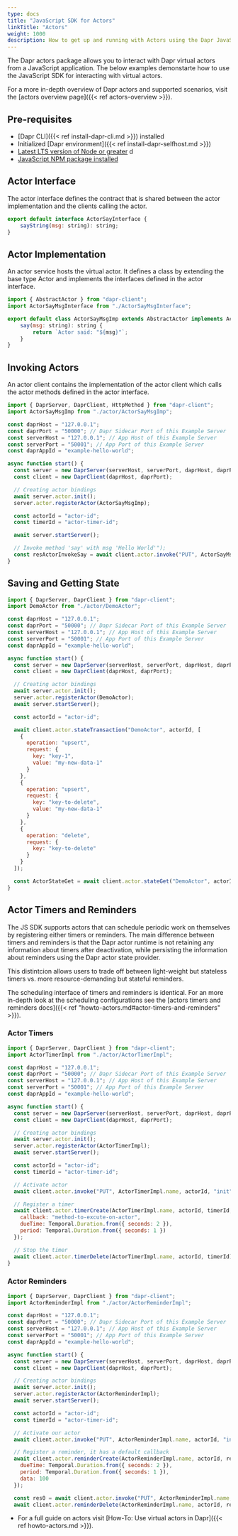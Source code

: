 ```yaml
---
type: docs
title: "JavaScript SDK for Actors"
linkTitle: "Actors"
weight: 1000
description: How to get up and running with Actors using the Dapr JavaScript SDK
---
```


The Dapr actors package allows you to interact with Dapr virtual actors from a JavaScript application. The below examples demonstarte how to use the JavaScript SDK for interacting with virtual actors.

For a more in-depth overview of Dapr actors and supported scenarios, visit the [actors overview page]({{< ref actors-overview >}}).

## Pre-requisites
- [Dapr CLI]({{< ref install-dapr-cli.md >}}) installed
- Initialized [Dapr environment]({{< ref install-dapr-selfhost.md >}})
- [Latest LTS version of Node or greater](https://nodejs.org/en/) d
- [JavaScript NPM package installed](https://www.npmjs.com/package/dapr-client)

## Actor Interface 
The actor interface defines the contract that is shared between the actor implementation and the clients calling the actor.

```javascript
export default interface ActorSayInterface {
    sayString(msg: string): string;
}
```

## Actor Implementation
An actor service hosts the virtual actor. It defines a class by extending the base type Actor and implements the interfaces defined in the actor interface.

```javascript
import { AbstractActor } from "dapr-client";
import ActorSayMsgInterface from "./ActorSayMsgInterface";

export default class ActorSayMsgImp extends AbstractActor implements ActorSayMsgInterface {
    say(msg: string): string {
        return `Actor said: "${msg}"`;
    }
}
```

## Invoking Actors
An actor client contains the implementation of the actor client which calls the actor methods defined in the actor interface.

```javascript
import { DaprServer, DaprClient, HttpMethod } from "dapr-client";
import ActorSayMsgImp from "./actor/ActorSayMsgImp";

const daprHost = "127.0.0.1";
const daprPort = "50000"; // Dapr Sidecar Port of this Example Server
const serverHost = "127.0.0.1"; // App Host of this Example Server
const serverPort = "50001"; // App Port of this Example Server
const daprAppId = "example-hello-world";

async function start() {
  const server = new DaprServer(serverHost, serverPort, daprHost, daprPort);
  const client = new DaprClient(daprHost, daprPort);

  // Creating actor bindings
  await server.actor.init();
  server.actor.registerActor(ActorSayMsgImp);

  const actorId = "actor-id";
  const timerId = "actor-timer-id";

  await server.startServer();

  // Invoke method 'say' with msg 'Hello World'");
  const resActorInvokeSay = await client.actor.invoke("PUT", ActorSayMsgImp.name, actorId, "method-to-invoke", "Hello World");
}
```

## Saving and Getting State 

```javascript
import { DaprServer, DaprClient } from "dapr-client";
import DemoActor from "./actor/DemoActor";

const daprHost = "127.0.0.1";
const daprPort = "50000"; // Dapr Sidecar Port of this Example Server
const serverHost = "127.0.0.1"; // App Host of this Example Server
const serverPort = "50001"; // App Port of this Example Server
const daprAppId = "example-hello-world";

async function start() {
  const server = new DaprServer(serverHost, serverPort, daprHost, daprPort);
  const client = new DaprClient(daprHost, daprPort);

  // Creating actor bindings
  await server.actor.init();
  server.actor.registerActor(DemoActor);
  await server.startServer();

  const actorId = "actor-id";

  await client.actor.stateTransaction("DemoActor", actorId, [
    {
      operation: "upsert",
      request: {
        key: "key-1",
        value: "my-new-data-1"
      }
    },
    {
      operation: "upsert",
      request: {
        key: "key-to-delete",
        value: "my-new-data-1"
      }
    },
    {
      operation: "delete",
      request: {
        key: "key-to-delete"
      }
    }
  ]);

  const ActorStateGet = await client.actor.stateGet("DemoActor", actorId, "key-to-delete");
}
```

## Actor Timers and Reminders
The JS SDK supports actors that can schedule periodic work on themselves by registering either timers or reminders. The main difference between timers and reminders is that the Dapr actor runtime is not retaining any information about timers after deactivation, while persisting the information about reminders using the Dapr actor state provider.

This distintcion allows users to trade off between light-weight but stateless timers vs. more resource-demanding but stateful reminders.

The scheduling interface of timers and reminders is identical. For an more in-depth look at the scheduling configurations see the [actors timers and reminders docs]({{< ref "howto-actors.md#actor-timers-and-reminders" >}}).

### Actor Timers
```javascript
import { DaprServer, DaprClient } from "dapr-client";
import ActorTimerImpl from "./actor/ActorTimerImpl";

const daprHost = "127.0.0.1";
const daprPort = "50000"; // Dapr Sidecar Port of this Example Server
const serverHost = "127.0.0.1"; // App Host of this Example Server
const serverPort = "50001"; // App Port of this Example Server
const daprAppId = "example-hello-world";

async function start() {
  const server = new DaprServer(serverHost, serverPort, daprHost, daprPort);
  const client = new DaprClient(daprHost, daprPort);

  // Creating actor bindings
  await server.actor.init();
  server.actor.registerActor(ActorTimerImpl);
  await server.startServer();

  const actorId = "actor-id";
  const timerId = "actor-timer-id";

  // Activate actor
  await client.actor.invoke("PUT", ActorTimerImpl.name, actorId, "init");

  // Register a timer
  await client.actor.timerCreate(ActorTimerImpl.name, actorId, timerId, {
    callback: "method-to-excute-on-actor", 
    dueTime: Temporal.Duration.from({ seconds: 2 }),
    period: Temporal.Duration.from({ seconds: 1 })
  });

  // Stop the timer
  await client.actor.timerDelete(ActorTimerImpl.name, actorId, timerId);
}
```

### Actor Reminders
```javascript
import { DaprServer, DaprClient } from "dapr-client";
import ActorReminderImpl from "./actor/ActorReminderImpl";

const daprHost = "127.0.0.1";
const daprPort = "50000"; // Dapr Sidecar Port of this Example Server
const serverHost = "127.0.0.1"; // App Host of this Example Server
const serverPort = "50001"; // App Port of this Example Server
const daprAppId = "example-hello-world";

async function start() {
  const server = new DaprServer(serverHost, serverPort, daprHost, daprPort);
  const client = new DaprClient(daprHost, daprPort);

  // Creating actor bindings
  await server.actor.init();
  server.actor.registerActor(ActorReminderImpl);
  await server.startServer();

  const actorId = "actor-id";
  const timerId = "actor-timer-id";

  // Activate our actor
  await client.actor.invoke("PUT", ActorReminderImpl.name, actorId, "init");

  // Register a reminder, it has a default callback
  await client.actor.reminderCreate(ActorReminderImpl.name, actorId, reminderId, {
    dueTime: Temporal.Duration.from({ seconds: 2 }),
    period: Temporal.Duration.from({ seconds: 1 }),
    data: 100
  });

  const res0 = await client.actor.invoke("PUT", ActorReminderImpl.name, actorId, "getCounter");
  await client.actor.reminderDelete(ActorReminderImpl.name, actorId, reminderId);
```

- For a full guide on actors visit [How-To: Use virtual actors in Dapr]({{< ref howto-actors.md >}}).